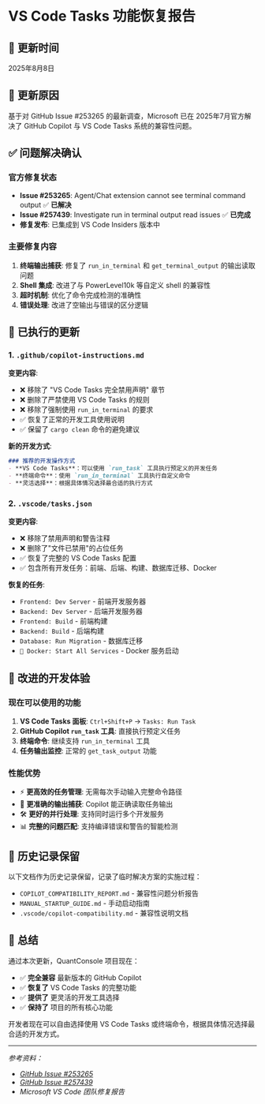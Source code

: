 # VS Code Tasks 功能恢复报告

## 📅 更新时间
2025年8月8日

## 🎯 更新原因
基于对 GitHub Issue #253265 的最新调查，Microsoft 已在 2025年7月官方解决了 GitHub Copilot 与 VS Code Tasks 系统的兼容性问题。

## ✅ 问题解决确认

### 官方修复状态
- **Issue #253265**: Agent/Chat extension cannot see terminal command output ✅ **已解决**
- **Issue #257439**: Investigate run in terminal output read issues ✅ **已完成**
- **修复发布**: 已集成到 VS Code Insiders 版本中

### 主要修复内容
1. **终端输出捕获**: 修复了 `run_in_terminal` 和 `get_terminal_output` 的输出读取问题
2. **Shell 集成**: 改进了与 PowerLevel10k 等自定义 shell 的兼容性
3. **超时机制**: 优化了命令完成检测的准确性
4. **错误处理**: 改进了空输出与错误的区分逻辑

## 🔧 已执行的更新

### 1. `.github/copilot-instructions.md`
**变更内容**:
- ❌ 移除了 "VS Code Tasks 完全禁用声明" 章节
- ❌ 删除了严禁使用 VS Code Tasks 的规则
- ❌ 移除了强制使用 `run_in_terminal` 的要求
- ✅ 恢复了正常的开发工具使用说明
- ✅ 保留了 `cargo clean` 命令的避免建议

**新的开发方式**:
```markdown
### 推荐的开发操作方式
- **VS Code Tasks**：可以使用 `run_task` 工具执行预定义的开发任务
- **终端命令**：使用 `run_in_terminal` 工具执行自定义命令
- **灵活选择**：根据具体情况选择最合适的执行方式
```

### 2. `.vscode/tasks.json`
**变更内容**:
- ❌ 移除了禁用声明和警告注释
- ❌ 删除了"文件已禁用"的占位任务
- ✅ 恢复了完整的 VS Code Tasks 配置
- ✅ 包含所有开发任务：前端、后端、构建、数据库迁移、Docker

**恢复的任务**:
- `Frontend: Dev Server` - 前端开发服务器
- `Backend: Dev Server` - 后端开发服务器
- `Frontend: Build` - 前端构建
- `Backend: Build` - 后端构建
- `Database: Run Migration` - 数据库迁移
- `🐳 Docker: Start All Services` - Docker 服务启动

## 🚀 改进的开发体验

### 现在可以使用的功能
1. **VS Code Tasks 面板**: `Ctrl+Shift+P` → `Tasks: Run Task`
2. **GitHub Copilot `run_task` 工具**: 直接执行预定义任务
3. **终端命令**: 继续支持 `run_in_terminal` 工具
4. **任务输出监控**: 正常的 `get_task_output` 功能

### 性能优势
- ⚡ **更高效的任务管理**: 无需每次手动输入完整命令路径
- 🎯 **更准确的输出捕获**: Copilot 能正确读取任务输出
- 🛠️ **更好的并行处理**: 支持同时运行多个开发服务
- 📊 **完整的问题匹配**: 支持编译错误和警告的智能检测

## 📝 历史记录保留

以下文档作为历史记录保留，记录了临时解决方案的实施过程：
- `COPILOT_COMPATIBILITY_REPORT.md` - 兼容性问题分析报告
- `MANUAL_STARTUP_GUIDE.md` - 手动启动指南
- `.vscode/copilot-compatibility.md` - 兼容性说明文档

## 🎉 总结

通过本次更新，QuantConsole 项目现在：
- ✅ **完全兼容** 最新版本的 GitHub Copilot
- ✅ **恢复了** VS Code Tasks 的完整功能
- ✅ **提供了** 更灵活的开发工具选择
- ✅ **保持了** 项目的所有核心功能

开发者现在可以自由选择使用 VS Code Tasks 或终端命令，根据具体情况选择最合适的开发方式。

---

*参考资料：*
- *[GitHub Issue #253265](https://github.com/microsoft/vscode/issues/253265)*
- *[GitHub Issue #257439](https://github.com/microsoft/vscode/issues/257439)*
- *Microsoft VS Code 团队修复报告*
